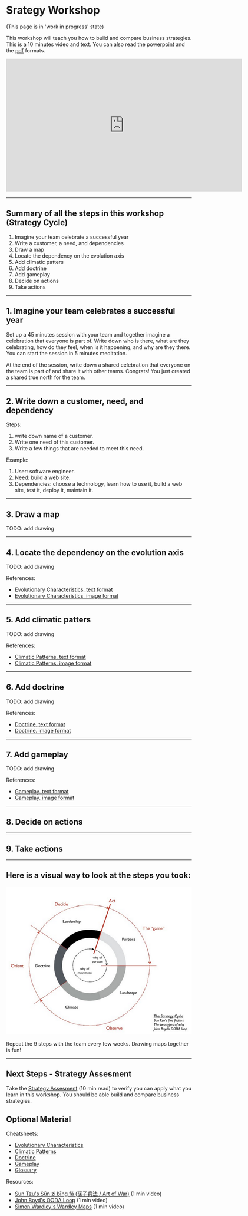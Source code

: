 # Srategy Workshop

(This page is in 'work in progress' state)

This workshop will teach you how to build and compare business strategies. This is a 10 minutes video and text. You can also read the [powerpoint](powerpoint/index.html) and the [pdf](powerpoint/strategy-workshop.pdf) formats.

<iframe width="640" height="360" src="https://www.youtube.com/embed/xxx?rel=0&amp;showinfo=0" frameborder="0" allowfullscreen></iframe>

---

## Summary of all the steps in this workshop (Strategy Cycle)
1. Imagine your team celebrate a successful year
1. Write a customer, a need, and dependencies
1. Draw a map
1. Locate the dependency on the evolution axis
1. Add climatic patters
1. Add doctrine
1. Add gameplay
1. Decide on actions
1. Take actions

---

## 1. Imagine your team celebrates a successful year

Set up a 45 minutes session with your team and together imagine a celebration that everyone is part of. Write down who is there, what are they celebrating, how do they feel, when is it happening, and why are they there. You can start the session in 5 minutes meditation.

At the end of the session, write down a shared celebration that everyone on the team is part of and share it with other teams. Congrats! You just created a shared true north for the team.

---

## 2. Write down a customer, need, and dependency

Steps:
1. write down name of a customer.
1. Write one need of this customer.
1. Write a few things that are needed to meet this need.

Example:
1. User: software engineer.
1. Need: build a web site.
1. Dependencies: choose a technology, learn how to use it, build a web site, test it, deploy it, maintain it.

---

## 3. Draw a map

TODO: add drawing

---

## 4. Locate the dependency on the evolution axis

TODO: add drawing

References:
- [Evolutionary Characteristics. text format](powerpoint/evolution.html)
- [Evolutionary Characteristics. image format](powerpoint/evolution.jpeg)

---

## 5. Add climatic patters

TODO: add drawing

References:
- [Climatic Patterns. text format](powerpoint/climatic-patterns.html)
- [Climatic Patterns. image format](powerpoint/evolution.jpeg)

---

## 6. Add doctrine

TODO: add drawing

References:
- [Doctrine. text format](powerpoint/doctrine.html)
- [Doctrine. image format](powerpoint/doctrine.jpeg)

---

## 7. Add gameplay

TODO: add drawing

References:
- [Gameplay. text format](powerpoint/gameplay.html)
- [Gameplay. image format](powerpoint/gameplay.jpeg)

---

## 8. Decide on actions

---

## 9. Take actions

---

## Here is a visual way to look at the steps you took:
![cycle](powerpoint/strategy-cycle.png)

Repeat the 9 steps with the team every few weeks. Drawing maps together is fun!

---

## Next Steps - Strategy Assesment

Take the [Strategy Assesment](../assesment/) (10 min read) to verify you can apply what you learn in this workshop. You should be able build and compare business strategies.

## Optional Material

Cheatsheets:
- [Evolutionary Characteristics](evolution.html)
- [Climatic Patterns](climatic-patterns.html)
- [Doctrine](doctrine.html)
- [Gameplay](gameplay.html)
- [Glossary](glossary.html)

Resources:
- [Sun Tzu's Sūn zi bīng fǎ (孫子兵法 / Art of War)](art-of-war/) (1 min video)
- [John Boyd's OODA Loop](ooda-loop/) (1 min video)
- [Simon Wardley's Wardley Maps](wardley-maps/) (1 min video)
